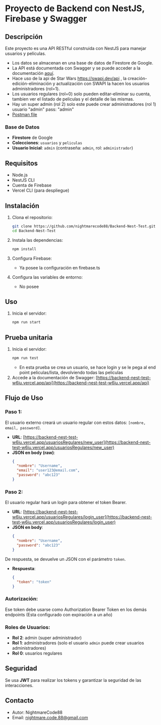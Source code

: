 # Proyecto de Backend con NestJS, Firebase y Swagger

## Descripción
Este proyecto es una API RESTful construida con NestJS para manejar usuarios y películas.
- Los datos se almacenan en una base de datos de Firestore de Google. 
- La API está documentada con Swagger y se puede acceder a la documentación [aquí](https://backend-nest-test-w6iu.vercel.app/api).
- Hace uso de la api de Star Wars https://swapi.dev/api , la creación-edición-eliminación y actualización con SWAPI la hacen los usuarios administradores (rol=1).
- Los usuarios regulares (rol=0) solo pueden editar-eliminar su cuenta, tambien ver el listado de peliculas y el detalle de las mismas.
- Hay un super admin (rol 2) solo este puede crear administradores (rol 1) usuario "admin" pass: "admin"
- [Postman file](./Api%20nest%20backend%20by%20NinghtmareCode88.postman_collection.json)


### Base de Datos
- **Firestore** de Google
- **Colecciones**: `usuarios` y `peliculas`
- **Usuario Inicial**: `admin` (contraseña: `admin`, rol: `administrador`)

## Requisitos
- Node.js
- NestJS CLI
- Cuenta de Firebase
- Vercel CLI (para despliegue)

## Instalación
1. Clona el repositorio:
    ```bash
    git clone https://github.com/nightmarecode88/Backend-Nest-Test.git
    cd Backend-Nest-Test
    ```

2. Instala las dependencias:
    ```bash
    npm install
    ```

3. Configura Firebase:
    - Ya posee la configuración en firebase.ts

4. Configura las variables de entorno:
    - No posee

## Uso
1. Inicia el servidor:
    ```bash
    npm run start
    ```
## Prueba unitaria
1. Inicia el servidor:
    ```bash
    npm run test
    ```
    - En esta prueba se crea un usuario, se hace login y se le pega al end point peliculas/lista, devolviendo todas las peliculas
2. Accede a la documentación de Swagger:
    [https://backend-nest-test-w6iu.vercel.app/api](https://backend-nest-test-w6iu.vercel.app/api)

## Flujo de Uso

### Paso 1:
El usuario externo creará un usuario regular con estos datos: `[nombre, email, password]`.
- **URL**: [https://backend-nest-test-w6iu.vercel.app/usuariosRegulares/new_user](https://backend-nest-test-w6iu.vercel.app/usuariosRegulares/new_user)
- **JSON en body (raw)**:
    ```json
    {
      "nombre": "Username",
      "email": "user123@email.com",
      "password": "abc123"
    }
    ```

### Paso 2:
El usuario regular hará un login para obtener el token Bearer.
- **URL**: [https://backend-nest-test-w6iu.vercel.app/usuariosRegulares/login_user](https://backend-nest-test-w6iu.vercel.app/usuariosRegulares/login_user)
- **JSON en body**:
    ```json
    {
      "nombre": "Username",
      "password": "abc123"
    }
    ```

De respuesta, se devuelve un JSON con el parámetro `token`.
- **Respuesta**:
    ```json
    {
      "token": "token"
    }
    ```

### Autorización:
Ese token debe usarse como Authorization Bearer Token en los demás endpoints (Esta configurado con expiración a un año)

### Roles de Usuarios:
- **Rol 2**: admin (super administrador)
- **Rol 1**: administradores (solo el usuario `admin` puede crear usuarios administradores)
- **Rol 0**: usuarios regulares

## Seguridad
Se usa **JWT** para realizar los tokens y garantizar la seguridad de las interacciones.



## Contacto
- Autor: NightmareCode88
- Email: nightmare.code.88@gmail.com

